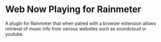 # Web Now Playing for Rainmeter
A plugin for Rainmeter that when paired with a browser extension allows retrieval of music info from various websites such as soundcloud or youtube.
